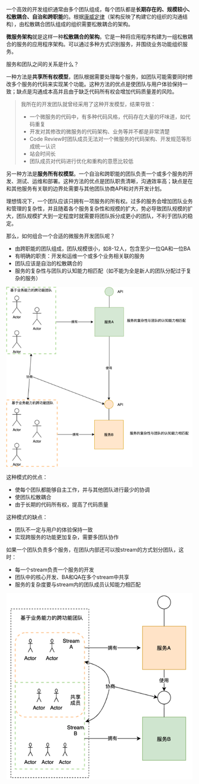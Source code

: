 一个高效的开发组织通常由多个团队组成，每个团队都是**长期存在的、规模较小、松散耦合、自治和跨职能**的。根据[康威定律](https://en.wikipedia.org/wiki/Conway's_law)（架构反映了构建它的组织的沟通结构），由松散耦合团队组成的组织需要松散耦合的架构。

**微服务架构**就是这样一种**松散耦合的架构**。它是一种将应用程序构建为一组松散耦合的服务的应用程序架构。可以通过多种方式识别服务，并围绕业务功能组织服务。 

服务和团队之间的关系是什么？

一种方法是**共享所有权模型**，团队根据需要处理每个服务，如团队可能需要同时修改多个服务的代码来实现某个功能。这种方法的优点是使团队与用户体验保持一致；缺点是沟通成本高并且由于缺乏代码所有权会增加代码质量差的风险。

> 我所在的开发团队就曾经采用了这种开发模型，结果导致：
>
> - 一个微服务的代码中，有多种代码风格，代码存在大量的坏味道，如代码重复
> - 开发对其修改的微服务的代码架构、业务等并不都是非常清楚
> - Code Review时团队成员无法对一个微服务的代码架构、开发规范等形成统一认识
> - 站会时间长
> - 团队成员对代码进行优化和重构的意愿比较低

另一种方法是**服务所有权模型**。一个自治和跨职能的团队负责一个或多个服务的开发、测试、运维和部署。这种方法的优点是团队职责清晰，沟通效率高；缺点是在和其他服务有关联的边界处需要与其他团队协商API和对齐开发计划。

理想情况下，一个团队应该只拥有一项服务的所有权。过多的服务会增加团队业务和管理的复杂性，并且随着各个服务复杂性和规模的扩大，势必导致团队规模的扩大，团队规模扩大到一定程度时就需要将团队拆分成更小的团队，不利于团队的稳定。



那么，如何组合一个合适的微服务开发团队呢？

- 由跨职能的团队组成，团队规模很小，如8-12人，包含至少一位QA和一位BA
- 有明确的职责：开发和运维一个或多个业务相关联的服务
- 团队应该是自治的松散耦合的
- 服务的复杂性与团队的认知能力相匹配（如不能为全是新人的团队分配过于复杂的服务）

![microservice-团队](images/microservice-团队-9187464.png)

这种模式的优点：

- 使每个团队都能够自主工作，并与其他团队进行最少的协调
- 使团队松散耦合
- 由于长期的代码所有权，提高了代码质量

这种模式的缺点：

- 团队不一定与用户的体验保持一致
- 实现跨服务的功能更加复杂，需要多团队协作



如果一个团队负责多个服务，在团队内部还可以按stream的方式划分团队，这时：

- 每一个stream负责一个服务的开发
- 团队中的核心开发、BA和QA在多个stream中共享
- 服务的复杂度要与stream内的团队成员认知能力相匹配

![image-20210817162909614](images/image-20210817162909614.png)

